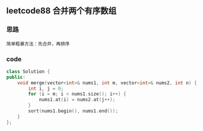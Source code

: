 ## leetcode88 合并两个有序数组

### 思路
```
简单粗暴方法：先合并，再排序
```

### code
```c++
class Solution {
public:
    void merge(vector<int>& nums1, int m, vector<int>& nums2, int n) {
        int i, j = 0;
        for (i = m; i < nums1.size(); i++) {
            nums1.at(i) = nums2.at(j++);
        }
        sort(nums1.begin(), nums1.end());
    }
};
```